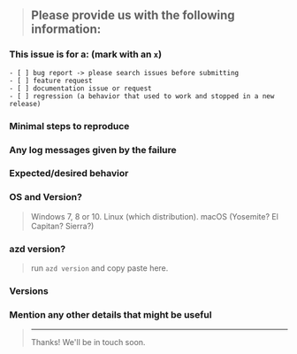 <!--
IF SUFFICIENT INFORMATION IS NOT PROVIDED VIA THE FOLLOWING TEMPLATE THE ISSUE MIGHT BE CLOSED WITHOUT FURTHER CONSIDERATION OR INVESTIGATION
-->

> ## Please provide us with the following information:

### This issue is for a: (mark with an `x`)

```
- [ ] bug report -> please search issues before submitting
- [ ] feature request
- [ ] documentation issue or request
- [ ] regression (a behavior that used to work and stopped in a new release)
```

### Minimal steps to reproduce

>

### Any log messages given by the failure

>

### Expected/desired behavior

>

### OS and Version?

> Windows 7, 8 or 10. Linux (which distribution). macOS (Yosemite? El Capitan? Sierra?)

### azd version?

> run `azd version` and copy paste here.

### Versions

>

### Mention any other details that might be useful

> ---
>
> Thanks! We'll be in touch soon.
